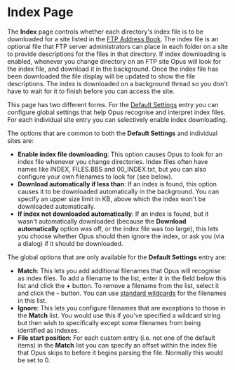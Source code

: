 # Index Page

The **Index** page controls whether each directory's index file is to be downloaded for a site listed in the [FTP Address Book](). The index file is an optional file that FTP server administrators can place in each folder on a site to provide descriptions for the files in that directory. If index downloading is enabled, whenever you change directory on an FTP site Opus will look for the index file, and download it in the background. Once the index file has been downloaded the file display will be updated to show the file descriptions. The index is downloaded on a background thread so you don't have to wait for it to finish before you can access the site.

This page has two different forms. For the [Default Settings](default_settings.md) entry you can configure global settings that help Opus recognise and interpret index files. For each individual site entry you can selectively enable index downloading.

The options that are common to both the **Default Settings** and individual sites are:

- **Enable index file downloading**: This option causes Opus to look for an index file whenever you change directories. Index files often have names like INDEX, FILES.BBS and 00_INDEX.txt, but you can also configure your own filenames to look for (see below).
- **Download automatically if less than**: If an index is found, this option causes it to be downloaded automatically in the background. You can specify an upper size limit in KB, above which the index won't be downloaded automatically.
- **If index not downloaded automatically**: If an index is found, but it wasn't automatically downloaded (because the **Download automatically** option was off, or the index file was too large), this lets you choose whether Opus should then ignore the index, or ask you (via a dialog) if it should be downloaded.

The global options that are only available for the **Default Settings** entry are:

- **Match**: This lets you add additional filenames that Opus will recognise as index files. To add a filename to the list, enter it in the field below this list and click the **+** button. To remove a filename from the list, select it and click the **-** button. You can use [standard wildcards](/Manual/reference/wildcard_reference/pattern_matching_syntax.md) for the filenames in this list.
- **Ignore**: This lets you configure filenames that are exceptions to those in the **Match** list. You would use this if you've specified a wildcard string but then wish to specifically except some filenames from being identified as indexes.
- **File start position**: For each custom entry (i.e. not one of the default items) in the **Match** list you can specify an offset within the index file that Opus skips to before it begins parsing the file. Normally this would be set to 0.

 
